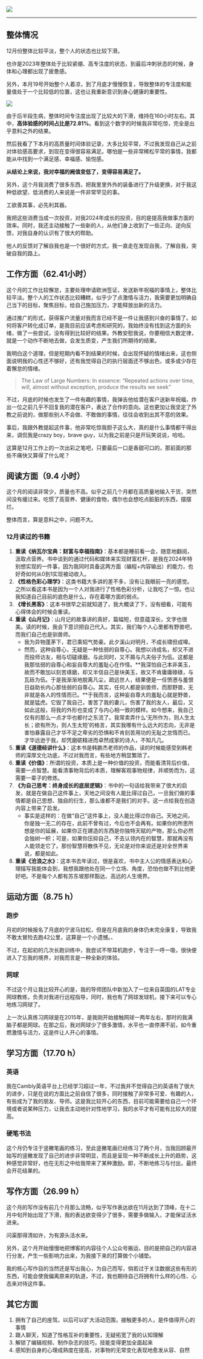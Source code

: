 ![](https://rolen.b-cdn.net/wp-content/uploads/2024/01/2023-12.jpg)

---

## 整体情况

12月份整体比较平淡，整个人的状态也比较下滑。

也许是2023年整体处于比较紧绷、高专注度的状态，到最后冲刺状态的时候，身体和心理都出现了疲惫感。

另外，本月19号开始整个人着凉，到了月底才慢慢恢复，导致整体的专注度和能量值处于一个比较低的位置，这也让我重新意识到身心健康的重要性。

![](https://rolen.b-cdn.net/wp-content/uploads/2024/01/image-1024x517.png)

由于后半段生病，整体时间专注度出现了比较大的下滑，维持在160小时左右。其中，**高体验感的时间占比是72.81%**。看到这个数字的时候我非常吃惊，完全是出乎意料之外的结果。

然后我看了下本月的高质量时间体验记录，大多比较平常，不过我发现自己从之前对体验感高要求，到现在变得很容易满足。哪怕是一些非常稀松平常的事情，我都能从中找到一个满足感、幸福感、愉悦感。

**从结论上来说，我对幸福的阙值变低了，变得容易满足了。**

另外，这个月我消费了很多东西，把我里里外外的装备进行了升级更换，对于我这种低欲望、低消费的人来说是一件非常罕见的事。

工欲善其事，必先利其器。

我把这些消费当成一次投资，对我2024年成长的投资，目的是提高我做事方面的效率。同时，我还主动接触了一些新的人，从他们身上收到了一些正向、逆向反馈，对我自身的认识有了很大的帮助。

他人的反馈对了解自我也是一个很好的方式，我一直走在发现自我，了解自我，突破自我的路上。

## 工作方面（62.41小时）

这个月的工作比较懈怠，主要处理申请欧洲签证，发送新年祝福的事情上，整体比较平淡。整个人的工作状态比较糟糕，似乎少了点激情与活力，我需要更加明确自己当下的目标，聚焦目标，给自己施加压力，才能释放出新的活力。

通过推广的形式，获得客户流量对我而言已经不是一件让我感到兴奋的事情了。如何将客户转化成订单，是我目前应该考虑和研究的，我始终没有找到这方面的头绪，做了一些尝试，没有得到比较好的结果。外教安慰我说，你要相信大数定律，就是一个动作不断地去做，会发生质变，产生我们所期待的结果。

我明白这个道理，但是短期内看不到结果的时候，会出现怀疑的情绪出来，这也侧面说明我的心性还不够好，还有我觉得自己的执行层面还不够出色，或多或少存在着懈怠的情绪。

> The Law of Large Numbers: In essence: “Repeated actions over time, will, almost without exception, produce the results we seek”

不过，月底的时候也发生了一件有趣的事情，我弹吉他给潜在客户送新年祝福，炸出一位之前几乎不回复我的潜在客户，表达了合作的意向。这也更加让我坚定了外教之前说的，做那些别人不会做、不敢做的事情，往往会收到出其不意的效果。

事后，我跟外教提起这件事，他非常吃惊我胆子这么大，真的是什么事情都干得出来，调侃我是crazy boy，brave guy，以为我之前是只是开玩笑说说，哈哈。

这算是12月工作上的一次出彩之笔吧，只要最后一口是香甜可口的，那前面的那些不痛快又算得了什么呢？

## 阅读方面（9.4 小时）

这个月的阅读非常少，质量也不高。似乎之前几个月都在高质量地输入干货，突然间没有缓过来。吃惯了高营养、健康的食物，偶尔也会想吃点脏脏的东西，摆摆烂。

整体而言，算是意料之中，问题不大。

### 12月读过的书籍

1. **重读《纳瓦尔宝典：财富与幸福指南》**：基本都是睡前看一会，随意地翻阅，汲取点营养。书中谈到的通过代码和媒体来实现财富杠杆，是我在2024年特别想实现的一件事，因为我同时具备这两方面（编程+内容输出）的能力，也好奇如何从0到1实现被动收入。
2. **《性格色彩心理学》**：这类书籍大多讲的差不多，没有让我眼前一亮的感觉。之所以看这本书是因为一个人对我进行了性格色彩分析，让我吃了一惊。也让我知道自己目前的底色是什么，存在着哪方面的弱点。
3. **《增长黑客》**：这本书很早之前就知道了，我大概读了下，没有细看，可能有心得体会的时候会重读。
4. **重读《山月记》**：山月记的故事讲的真好，篇幅短，但意蕴深长，文字也很美。读的时候，我会下意识把自己代入。其实，我们每个人心里都有野兽吧，而我们自己也是驯兽师。
    - 我为异物蓬茅下，君已乘轺气势豪。此夕溪山对明月，不成长啸但成嗥。
    - 然而，这种自尊心，无疑是一种怯弱的自尊心。我想以诗成名，却又不进而投师访友，相与切磋琢磨。与此同时，又不屑与凡夫俗子为伍。这都是我那怯弱的自尊心和妄自尊大的羞耻心在作怪。**我深怕自己本非美玉，故而不敢加以刻苦琢磨，却又半信自己是块美玉，故又不肯庸庸碌碌，与瓦砾为伍。于是我渐渐地脱离凡尘，疏远世人，结果便是一任愤懑与羞恨日益助长内心那怯弱的自尊心。其实，任何人都是驯兽师，而那野兽，无非就是各人的性情而已。**于我而言，这种妄自尊大的羞耻心就是野兽，就是猛虎。它毁了我自己，害苦了我的妻儿，伤害了我的友人，最后，又如此这般，将我的外形也变成了与内心相一致的模样。如今想来，我自己仅有的那么一点才华也都付之东流了。我常卖弄什么‘无所作为，则人生太长；欲有所为，则人生太短’的格言，其实我哪有什么远大的志向，无非是害怕暴露自己才华不足之卑劣的恐惧和不肯刻苦用功的无耻之怠惰而已。才华远逊于我，却凭磨砺精进而卓然成家的诗人，不知凡几。
5. **重读《道德经讲什么》**：这本书是韩鹏杰老师的作品，读的时候能感受到韩老师的深厚文化功底，不过对我而言，有些地方稍显繁琐了。
6. **重读《价值》**：所谓的投资，本质上是一种价值的投资，而能看清背后价值，需要一点智慧。能看清事物背后的本质，理解客观事物规律，并顺势而为，这需要一辈子的修炼。
7. **《为自己思考：终身成长的底层逻辑》**：书中的一句话给我带来了很大的启发，就是在做自己这件事上，天地之间没有人能比得过自己，一旦我们做的事情都是自己思想、独自的衍生，那么谁都不是我们的对手。这一点给我在创造内容上带来了启发。
    - 事实是这样的：在做“自己”这件事上，没人能比得过你自己。天地之间，你是独一无二的存在，此前不曾有过，今后也不会再有。如果你的所思所想是你的延展，如果你正在建造的东西是你独特天赋的产物，那么你必然会独树一帜；可是，如果你压抑自己，不去认领内在的智慧，那就再没有人能领走它了。那份智慧将散佚不见，无论是对你来说还是对全世界来说，都是如此。
8. **重读《沧浪之水》**：这本书去年读过，很是喜欢，书中主人公的情感表达和心理描写我能体会到，我想我跟他处在同一个立场、角度，恐怕也做不到比他更好吧。不是每个人都有苏东坡那样豁达、高远的人生境界。

## 运动方面（8.75 h）

### 跑步

月初的时候报名了月底的宁波马拉松，但是在月底我的身体仍未完全康复，导致我不敢太冒险去跑42公里，这算是一个小遗憾。、

不过，在起初的几次长跑训练中，我尝试不带耳机跑步，专注于一呼一吸，很快便进入了忘我的境界，对我而言是一种全新的体验。

### 网球

不过这个月让我比较开心的是，我的导师团队中新加入了一位来自英国的LAT专业网球教练，负责对我进行远程指导，同时，我也有了网球发球机，接下来可以专心地练习网球了。

上一次认真练习网球是在2015年，是我刚开始接触网球一两年左右，那时的我满脑子都是网球。在那之后，我对网球少了很多激情，水平也一直停滞不前，如今重燃激情与活力，这是件让人开心的事情。

## 学习方面（17.70 h）

### 英语

我在Cambly英语平台上已经学习超过一年，不过我并不觉得自己的英语有了很大的进步，只是在说的方面比之前自信了很多，同时接触了非常多可爱、有趣的人，有些成为了我的朋友、导师。这是我比较开心的东西，目前可能需要给自己一个环境或者说某种压力，让我去主动地针对性地学习，我的水平才有可能有比较大的提高。

### 硬笔书法

这个月仍专注于竖撇笔画的练习，至此竖撇笔画已经练习了两个月，当我回顾最开始写的竖撇发现了自己的进步非常明显，而且是呈现一种不断成长上升的趋势，这种感觉非常好，也在无形之中给我带来了某种激励。即，不断地练习与付出，最终会开花结果的。

## 写作方面（26.99 h）

这个月的写作没有前几个月那么流畅，似乎写作表达欲在11月达到了顶峰，在十二月中旬开始出现了下滑，我的表达欲变得少了很多，需要多做输入，才能保证活水进来。

问渠那得清如许，为有源头活水来。

另外，这个月开始慢慢地把博客的内容往个人公众号搬运，目的是把自己的内容进行分发，产生一些影响力出来，为我接下来的打算做个小铺垫。

我的核心写作目的当然还是写出我心，为自己而写，倘若过于关注数据这些有形的东西，可能会使我偏离原来的轨道，不过，我也期待自己将拥有什么样的心性、心态来对待这件事。

## 其它方面

1. 拥有了自己的座驾，以后可以扩大活动范围，接触更多的人，是件值得开心的事情
2. 跟人聊天，知道了性格互补的重要性，无疑拓宽了我的认知理解
3. 解锁了编辑视频、制作杂志的技巧，技能变得更加全面起来
4. 感知到自身的心理成熟度在提高，对事物的无常变化表现地愈发从容、自然